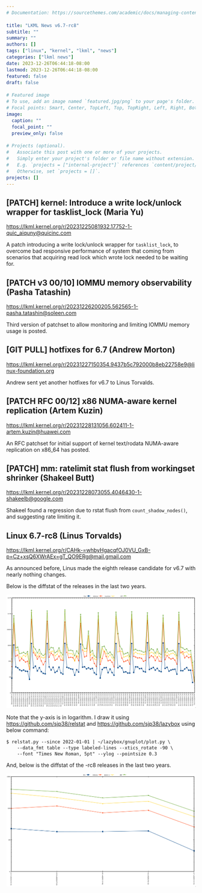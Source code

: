 ```yaml
---
# Documentation: https://sourcethemes.com/academic/docs/managing-content/

title: "LKML News v6.7-rc8"
subtitle: ""
summary: ""
authors: []
tags: ["linux", "kernel", "lkml", "news"]
categories: ["lkml news"]
date: 2023-12-26T06:44:18-08:00
lastmod: 2023-12-26T06:44:18-08:00
featured: false
draft: false

# Featured image
# To use, add an image named `featured.jpg/png` to your page's folder.
# Focal points: Smart, Center, TopLeft, Top, TopRight, Left, Right, BottomLeft, Bottom, BottomRight.
image:
  caption: ""
  focal_point: ""
  preview_only: false

# Projects (optional).
#   Associate this post with one or more of your projects.
#   Simply enter your project's folder or file name without extension.
#   E.g. `projects = ["internal-project"]` references `content/project/deep-learning/index.md`.
#   Otherwise, set `projects = []`.
projects: []
---
```


[PATCH] kernel: Introduce a write lock/unlock wrapper for tasklist_lock (Maria Yu)
----------------------------------------------------------------------------------

https://lkml.kernel.org/r/20231225081932.17752-1-quic_aiquny@quicinc.com

A patch introducing a write lock/unlock wrapper for `tasklist_lock`, to
overcome bad responsive performance of system that coming from scenarios that
acquiring read lock which wrote lock needed to be waiting for.


[PATCH v3 00/10] IOMMU memory observability (Pasha Tatashin)
------------------------------------------------------------

https://lkml.kernel.org/r/20231226200205.562565-1-pasha.tatashin@soleen.com

Third version of patchset to allow monitoring and limiting IOMMU memory usage
is posted.


[GIT PULL] hotfixes for 6.7 (Andrew Morton)
-------------------------------------------

https://lkml.kernel.org/r/20231227150354.9437b5c792000b8eb22758e9@linux-foundation.org

Andrew sent yet another hotfixes for v6.7 to Linus Torvalds.


[PATCH RFC 00/12] x86 NUMA-aware kernel replication (Artem Kuzin)
-----------------------------------------------------------------

https://lkml.kernel.org/r/20231228131056.602411-1-artem.kuzin@huawei.com

An RFC patchset for initial support of kernel text/rodata NUMA-aware
replication on x86_64 has posted.


[PATCH] mm: ratelimit stat flush from workingset shrinker (Shakeel Butt)
------------------------------------------------------------------------

https://lkml.kernel.org/r/20231228073055.4046430-1-shakeelb@google.com

Shakeel found a regression due to rstat flush from `count_shadow_nodes()`, and
suggesting rate limiting it.


Linux 6.7-rc8 (Linus Torvalds)
------------------------------

https://lkml.kernel.org/r/CAHk-=whbyHgacqfOJ0VU_GxB-p=Cz+xsQ6XWrAEx=gT_QO9ERg@mail.gmail.com

As announced before, Linus made the eighth release candidate for v6.7 with
nearly nothing changes.

Below is the diffstat of the releases in the last two years.

![Kernel release stat](/img/kernel_release_stat/linux_stat_v6.7-rc8.png)

Note that the y-axis is in logarithm.  I draw it using
https://github.com/sjp38/relstat and https://github.com/sjp38/lazybox using
below command:

    $ relstat.py --since 2022-01-01 | ~/lazybox/gnuplot/plot.py \
	    --data_fmt table --type labeled-lines --xtics_rotate -90 \
	    --font "Times New Roman, 5pt" --ylog --pointsize 0.3


And, below is the diffstat of the -rc8 releases in the last two years.

![rc8 release stat](/img/kernel_release_stat/linux_stat_v6.7-rc8-only.png)
